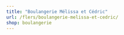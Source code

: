 ```yaml
---
title: "Boulangerie Mélissa et Cédric"
url: /flers/boulangerie-melissa-et-cedric/
shop: boulangerie
---
```

